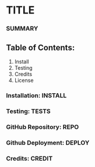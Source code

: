 # TITLE 
  

  
### SUMMARY 

  ## Table of Contents:
  1. Install
  2. Testing
  3. Credits
  4. License
  

  
  ### Installation: INSTALL 

  ### Testing: TESTS 

  ### GitHub Repository: REPO 

  ### Github Deployment: DEPLOY 

  ### Credits: CREDIT 
